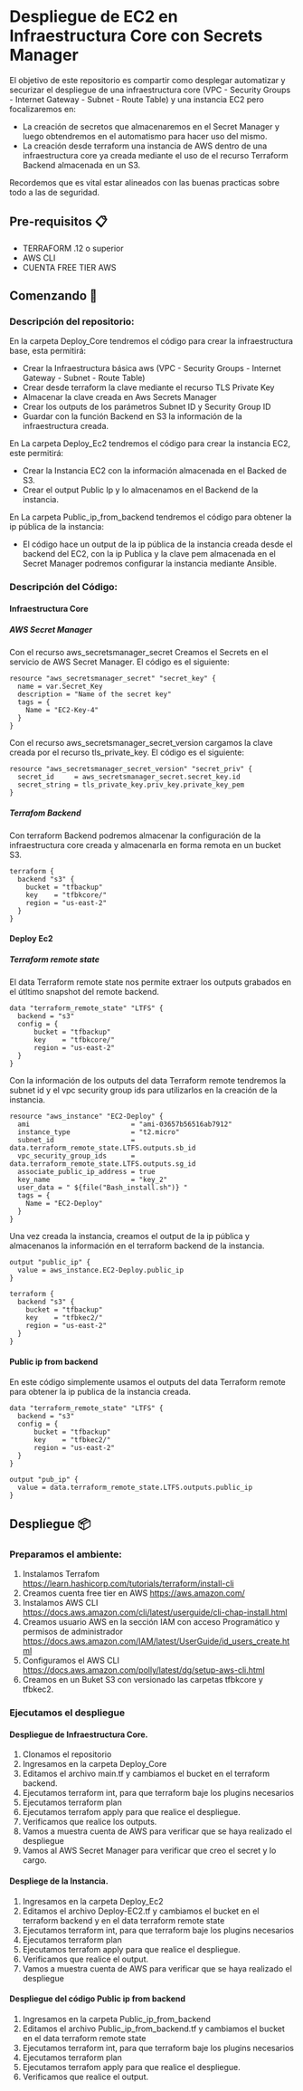 # Despliegue de EC2 en Infraestructura Core con Secrets Manager 

El objetivo de este repositorio es compartir  como desplegar automatizar y securizar el despliegue de una infraestructura core (VPC - Security Groups - Internet Gateway - Subnet - Route Table) y una instancia EC2  pero focalizaremos en:

- La creación de secretos que almacenaremos en el Secret Manager y luego obtendremos en el automatismo para hacer uso del mismo.
- La creación desde terraform una instancia de AWS dentro de una infraestructura core ya creada mediante el uso de el recurso Terraform Backend almacenada en un S3. 

Recordemos que es vital estar alineados con las buenas practicas sobre todo a las de seguridad.

## Pre-requisitos 📋

- TERRAFORM .12 o superior
- AWS CLI
- CUENTA FREE TIER AWS 

## Comenzando 🚀

### Descripción del repositorio:

En la carpeta Deploy_Core tendremos el código para crear la infraestructura base, esta permitirá:

 - Crear la Infraestructura básica aws (VPC - Security Groups - Internet Gateway - Subnet - Route Table)
 - Crear desde terraform la clave mediante el recurso TLS Private Key
 - Almacenar la clave  creada en Aws Secrets Manager
 - Crear los outputs de los parámetros Subnet ID y Security Group ID
 - Guardar con la función Backend en S3 la información de la infraestructura creada.
 
 En La carpeta Deploy_Ec2 tendremos el código para crear la instancia EC2, este permitirá:
 
 - Crear la Instancia EC2 con la información almacenada en el Backed de S3.
 - Crear el output Public Ip y lo almacenamos en el Backend de la instancia.
 
 En La carpeta Public_ip_from_backend tendremos el código para obtener la ip pública de la instancia: 
 
 - El código hace un output de la ip pública de la instancia creada desde el backend del EC2, con la ip Publica y la clave pem almacenada en el Secret Manager podremos configurar la instancia mediante Ansible.

### Descripción del Código:

#### Infraestructura Core

##### AWS Secret Manager

Con el recurso aws_secretsmanager_secret Creamos el Secrets en el servicio de AWS Secret Manager. El código es el siguiente:

```
resource "aws_secretsmanager_secret" "secret_key" {
  name = var.Secret_Key
  description = "Name of the secret key"
  tags = {
    Name = "EC2-Key-4"
  }
}
```

Con el recurso aws_secretsmanager_secret_version cargamos la clave creada por el recurso tls_private_key. El código es el siguiente:

```
resource "aws_secretsmanager_secret_version" "secret_priv" {
  secret_id     = aws_secretsmanager_secret.secret_key.id
  secret_string = tls_private_key.priv_key.private_key_pem
}
```

##### Terrafom Backend

Con terraform Backend podremos almacenar la configuración de la infraestructura core creada y almacenarla en forma remota en un bucket S3.

```
terraform {
  backend "s3" {
    bucket = "tfbackup"
    key    = "tfbkcore/"
    region = "us-east-2"
  }
}
```

#### Deploy Ec2

##### Terraform remote state

El data Terraform remote state nos permite extraer los outputs grabados en el útltimo snapshot  del  remote backend. 

```
data "terraform_remote_state" "LTFS" {
  backend = "s3"
  config = {
      bucket = "tfbackup"
      key    = "tfbkcore/"
      region = "us-east-2"
  }
}
```
Con la información de los outputs del data Terraform remote tendremos la subnet id y el vpc security group ids para utilizarlos en la creación de la instancia. 

```
resource "aws_instance" "EC2-Deploy" {
  ami                         = "ami-03657b56516ab7912"
  instance_type               = "t2.micro"
  subnet_id                   = data.terraform_remote_state.LTFS.outputs.sb_id
  vpc_security_group_ids      = data.terraform_remote_state.LTFS.outputs.sg_id
  associate_public_ip_address = true
  key_name                    = "key_2"
  user_data = " ${file("Bash_install.sh")} "
  tags = {
    Name = "EC2-Deploy"
  }
}

```
Una vez creada la instancia, creamos el output de la ip pública y almacenanos la información en el terraform backend de la instancia.

```
output "public_ip" {
  value = aws_instance.EC2-Deploy.public_ip
}

terraform {
  backend "s3" {
    bucket = "tfbackup"
    key    = "tfbkec2/"
    region = "us-east-2"
  }
}

```
#### Public ip from backend

En este código simplemente usamos el outputs del data Terraform remote para obtener la ip publica de la instancia creada. 

```
data "terraform_remote_state" "LTFS" {
  backend = "s3"
  config = {
      bucket = "tfbackup"
      key    = "tfbkec2/"
      region = "us-east-2"
  }
}

output "pub_ip" {
  value = data.terraform_remote_state.LTFS.outputs.public_ip
}
```

## Despliegue 📦

### Preparamos el ambiente:

1) Instalamos Terrafom https://learn.hashicorp.com/tutorials/terraform/install-cli
2) Creamos cuenta free tier en AWS  https://aws.amazon.com/
3) Instalamos AWS CLI https://docs.aws.amazon.com/cli/latest/userguide/cli-chap-install.html
4) Creamos usuario AWS en la sección IAM con acceso Programático y permisos de administrador https://docs.aws.amazon.com/IAM/latest/UserGuide/id_users_create.html   
5) Configuramos el AWS CLI https://docs.aws.amazon.com/polly/latest/dg/setup-aws-cli.html
6) Creamos en un Buket S3 con versionado las carpetas tfbkcore y tfbkec2.

### Ejecutamos el despliegue

#### Despliegue de Infraestructura Core.

1) Clonamos el repositorio
2) Ingresamos en la carpeta Deploy_Core
3) Editamos el archivo main.tf y cambiamos el bucket en el terraform backend.
4) Ejecutamos terraform int, para que terraform baje los plugins necesarios
5) Ejecutamos terraform plan
6) Ejecutamos terrafom apply para que realice el despliegue.
7) Verificamos que realice los outputs.
8) Vamos a muestra cuenta de AWS para verificar que se haya realizado el despliegue
9) Vamos al AWS Secret Manager para verificar que creo el secret y lo cargo.

#### Despliege de la Instancia.

1) Ingresamos en la carpeta Deploy_Ec2
2) Editamos el archivo Deploy-EC2.tf y cambiamos el bucket en el terraform backend y en el data terraform remote state
3) Ejecutamos terraform int, para que terraform baje los plugins necesarios
4) Ejecutamos terraform plan
5) Ejecutamos terrafom apply para que realice el despliegue.
6) Verificamos que realice el output.
7) Vamos a muestra cuenta de AWS para verificar que se haya realizado el despliegue

#### Despliegue del código Public ip from backend 

1) Ingresamos en la carpeta Public_ip_from_backend
2) Editamos el archivo Public_ip_from_backend.tf y cambiamos el bucket en el data terraform remote state
3) Ejecutamos terraform int, para que terraform baje los plugins necesarios
4) Ejecutamos terraform plan
5) Ejecutamos terrafom apply para que realice el despliegue.
6) Verificamos que realice el output.
